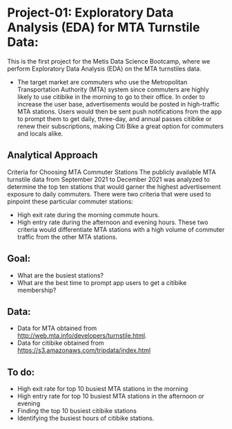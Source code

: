 
# Project-01: Exploratory Data Analysis (EDA) for MTA Turnstile Data:
This is the first project for the Metis Data Science Bootcamp, where we perform Exploratory Data Analysis (EDA) on the MTA turnstiles data.

- The target market are commuters who use the Metropolitan Transportation Authority (MTA) system since commuters are highly likely to use citibike in the morning to go to their office. In order to increase the user base, advertisements would be posted in high-traffic MTA stations. Users would then be sent push notifications from the app to prompt them to get daily, three-day, and annual passes citibike or renew their subscriptions, making Citi Bike a great option for commuters and locals alike.

## Analytical Approach
Criteria for Choosing MTA Commuter Stations
The publicly available MTA turnstile data from September 2021 to December 2021 was analyzed to determine the top ten stations that would garner the highest advertisement exposure to daily commuters. There were two criteria that were used to pinpoint these particular commuter stations:

- High exit rate during the morning commute hours.
- High entry rate during the afternoon and evening hours.
 These two criteria would differentiate MTA stations with a high volume of commuter traffic from the other MTA stations.

## Goal:
- What are the busiest stations?
- What are the best time to prompt app users to get a citibike membership?

## Data:
- Data for MTA obtained from http://web.mta.info/developers/turnstile.html.
- Data for citibike obtained from https://s3.amazonaws.com/tripdata/index.html

## To do:
- High exit rate for top 10 busiest MTA stations in the morning
- High entry rate for top 10 busiest MTA stations in the afternoon or evening
- Finding the top 10 busiest citibike stations
- Identifying the busiest hours of citibike stations.

